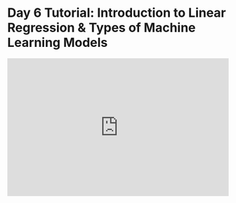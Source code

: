 <h1>Day 6 Tutorial: Introduction to Linear Regression & Types of Machine Learning Models</h1>
<iframe width="100%" height="315" src="https://www.youtube.com/embed/luYLZcP214k" title="YouTube video player" frameborder="0" allow="accelerometer; autoplay; clipboard-write; encrypted-media; gyroscope; picture-in-picture" allowfullscreen></iframe>